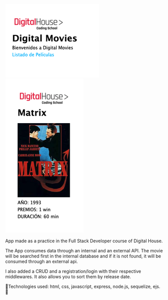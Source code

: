 ![Screenshot](peliculasApi.png)
![Screenshot](peliculasAPI3.png)


App made as a practice in the Full Stack Developer course of Digital House.

The App consumes data through an internal and an external API. The movie will be searched first in the internal database and if it is not found, it will be consumed through an external api.

I also added a CRUD and a registration/login with their respective middlewares. It also allows you to sort them by release date.

🤜Technologies used: html, css, javascript, express, node.js, sequelize, ejs. 🤛 
